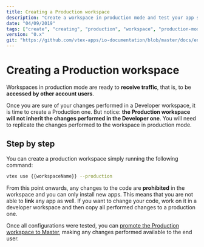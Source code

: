 ```yaml
---
title: Creating a Production workspace
description: "Create a workspace in production mode and test your app settings in a environment ready to receive traffic."
date: "04/09/2019"
tags: ["create", "creating", "production", "workspace", "production-mode"]
version: "0.x"
git: "https://github.com/vtex-apps/io-documentation/blob/master/docs/en/Recipes/store/creating-a-production-workspace.md"
---
```


# Creating a Production workspace

Workspaces in production mode are ready to **receive traffic**, that is, to be **accessed by other account users**. 

Once you are sure of your changes performed in a Developer workspace, it is time to create a Production one. But notice:
**the Production workspace will not inherit the changes performed in the Developer one**. You will need to replicate the changes performed to the workspace in production mode.

## Step by step

You can create a production workspace simply running the following command: 

```sh
vtex use {{workspaceName}} --production
```

<div class="alert alert-warning">
From this point onwards, any changes to the code are <b>prohibited</b> in the workspace and you can only install new apps. This means that you are not able to <b>link</b> any app as well. If you want to change your code, work on it in a developer workspace and then copy all performed changes to a production one.
</div>

Once all configurations were tested, you can [promote the Production workspace to Master](https://vtex.io/docs/recipes/development/promoting-a-workspace-to-master), making any changes performed available to the end user.  
